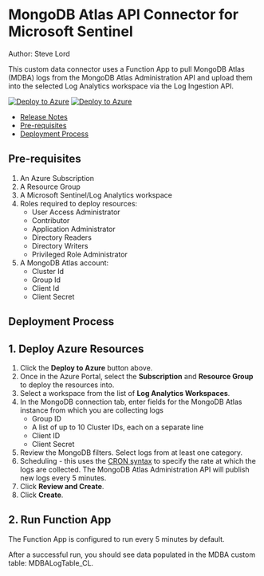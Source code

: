 # MongoDB Atlas API Connector for Microsoft Sentinel
Author: Steve Lord

This custom data connector uses a Function App to pull MongoDB Atlas (MDBA) logs from the MongoDB Atlas Administration API and upload them into the selected Log Analytics workspace via the Log Ingestion API. 

[![Deploy to Azure](https://aka.ms/deploytoazurebutton)](https://portal.azure.com/#view/Microsoft_Azure_CreateUIDef/CustomDeploymentBlade/uri/https%3A%2F%2Fraw.githubusercontent.com%2FAzure%2FAzure-Sentinel%2Fmaster%2FSolutions%2FMongoDBAtlas%2FData%20Connectors%2FMongoDBAtlasLogs%2Fazuredeploy_Connector_MongoDBAtlasLogs_AzureFunction.json/uiFormDefinitionUri/https%3A%2F%2Fraw.githubusercontent.com%2FAzure%2FAzure-Sentinel%2Fmaster%2FSolutions%2FMongoDBAtlas%2FData%20Connectors%2FMongoDBAtlasLogs%2FcreateUiDef.json) [![Deploy to Azure](https://aka.ms/deploytoazuregovbutton)](https://portal.azure.com/#view/Microsoft_Azure_CreateUIDef/CustomDeploymentBlade/uri/https%3A%2F%2Fraw.githubusercontent.com%2FAzure%2FAzure-Sentinel%2Fmaster%2FSolutions%2FMongoDBAtlas%2FData%20Connectors%2FMongoDBAtlasLogs%2Fazuredeploy_Connector_MongoDBAtlasLogs_AzureFunction.json/uiFormDefinitionUri/https%3A%2F%2Fraw.githubusercontent.com%2FAzure%2FAzure-Sentinel%2Fmaster%2FSolutions%2FMongoDBAtlas%2FData%20Connectors%2FMongoDBAtlasLogs%2FcreateUiDef.json)

- [Release Notes](releaseNotes.md)
- [Pre-requisites](#pre-requisites)
- [Deployment Process](#deployment-process)

## **Pre-requisites**
1. An Azure Subscription
2. A Resource Group
2. A Microsoft Sentinel/Log Analytics workspace
3. Roles required to deploy resources:
    - User Access Administrator
    - Contributor
    - Application Administrator
    - Directory Readers
    - Directory Writers
    - Privileged Role Administrator
4. A MongoDB Atlas account:
    - Cluster Id
    - Group Id
    - Client Id
    - Client Secret

## **Deployment Process**
## 1. Deploy Azure Resources
1. Click the **Deploy to Azure** button above.
2. Once in the Azure Portal, select the **Subscription** and **Resource Group** to deploy the resources into.
3. Select a workspace from the list of **Log Analytics Workspaces**.
4. In the MongoDB connection tab, enter fields for the MongoDB Atlas instance from which you are collecting logs
    - Group ID
    - A list of up to 10 Cluster IDs, each on a separate line
    - Client ID
    - Client Secret
5. Review the MongoDB filters. Select logs from at least one category.
6. Scheduling - this uses the [CRON syntax](https://learn.microsoft.com/en-us/azure/azure-functions/functions-bindings-timer?tabs=python-v2%2Cisolated-process%2Cnodejs-v4&pivots=programming-language-csharp#ncrontab-expressions) to specify the rate at which the logs are collected. The MongoDB Atlas Administration API will publish new logs every 5 minutes.
7. Click **Review and Create**.
8. Click **Create**.

## 2. Run Function App
The Function App is configured to run every 5 minutes by default.

After a successful run, you should see data populated in the MDBA custom table: MDBALogTable_CL.

